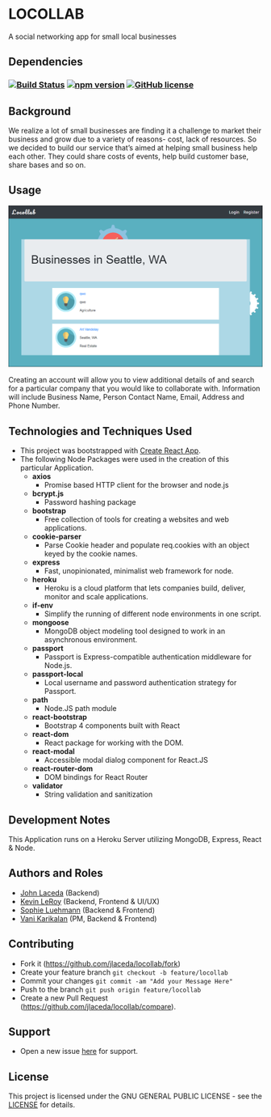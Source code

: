 # LOCOLLAB
A social networking app for small local businesses

## Dependencies
### [![Build Status](https://travis-ci.org/jlaceda/locollab.svg?branch=master)](https://travis-ci.org/jlaceda/locollab) [![npm version](https://img.shields.io/npm/v/react.svg?style=flat)](https://www.npmjs.com/package/react) [![GitHub license](https://img.shields.io/badge/License-GPLv3-orange.svg)](https://github.com/jlaceda/locollab/blob/master/LICENSE)

## Background
We realize a lot of small businesses are finding it a challenge to market their business and grow due to a variety of reasons- cost, lack of resources. So we decided to build our service that’s aimed at helping small business help each other. They could share costs of events, help build customer base, share bases and so on.

## Usage
![Screenshot](client/public/readmeExample.png)

Creating an account will allow you to view additional details of and search for a particular company that you would like to collaborate with. Information will include Business Name, Person Contact Name, Email, Address and Phone Number.

## Technologies and Techniques Used
* This project was bootstrapped with [Create React App](https://github.com/facebook/create-react-app).
* The following Node Packages were used in the creation of this particular Application.
    - **axios**
        - Promise based HTTP client for the browser and node.js
    - **bcrypt.js**
        - Password hashing package
    - **bootstrap**
        - Free collection of tools for creating a websites and web applications.
    - **cookie-parser**
        - Parse Cookie header and populate req.cookies with an object keyed by the cookie names.
    - **express**
        - Fast, unopinionated, minimalist web framework for node.
    - **heroku**
        - Heroku is a cloud platform that lets companies build, deliver, monitor and scale applications.
    - **if-env**
        - Simplify the running of different node environments in one script.
    - **mongoose**
        - MongoDB object modeling tool designed to work in an asynchronous environment.
    - **passport**
        - Passport is Express-compatible authentication middleware for Node.js.
    - **passport-local**
        - Local username and password authentication strategy for Passport.
    - **path**
        - Node.JS path module
    - **react-bootstrap**
        - Bootstrap 4 components built with React
    - **react-dom**
        - React package for working with the DOM.
    - **react-modal**
        - Accessible modal dialog component for React.JS
    - **react-router-dom**
        - DOM bindings for React Router
    - **validator**
        -   String validation and sanitization

## Development Notes
This Application runs on a Heroku Server utilizing MongoDB, Express, React & Node.

## Authors and Roles
- [John Laceda](https://github.com/jlaceda) (Backend)
- [Kevin LeRoy](https://github.com/jobu206) (Backend, Frontend & UI/UX)
- [Sophie Luehmann](https://github.com/sophieluehmann) (Backend & Frontend)
- [Vani Karikalan](https://github.com/vanikari) (PM, Backend & Frontend)

## Contributing
* Fork it (https://github.com/jlaceda/locollab/fork)
* Create your feature branch `git checkout -b feature/locollab`
* Commit your changes `git commit -am "Add your Message Here"`
* Push to the branch `git push origin feature/locollab`
* Create a new Pull Request (https://github.com/jlaceda/locollab/compare).

## Support
* Open a new issue [here](https://github.com/jlaceda/locollab/issues/new) for support.

## License
This project is licensed under the GNU GENERAL PUBLIC LICENSE - see the [LICENSE](LICENSE) for details.